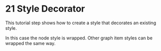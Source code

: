 # 21 Style Decorator

This tutorial step shows how to create a style that decorates an existing style.
  

In this case the node style is wrapped. Other graph item styles can be wrapped the same way.
